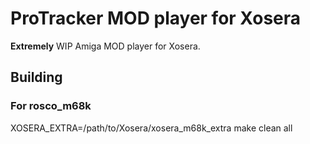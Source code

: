 # ProTracker MOD player for Xosera

**Extremely** WIP Amiga MOD player for Xosera.

## Building

### For rosco_m68k

XOSERA_EXTRA=/path/to/Xosera/xosera_m68k_extra make clean all
